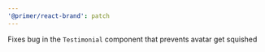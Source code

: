 ```yaml
---
'@primer/react-brand': patch
---
```


Fixes bug in the `Testimonial` component that prevents avatar get squished
